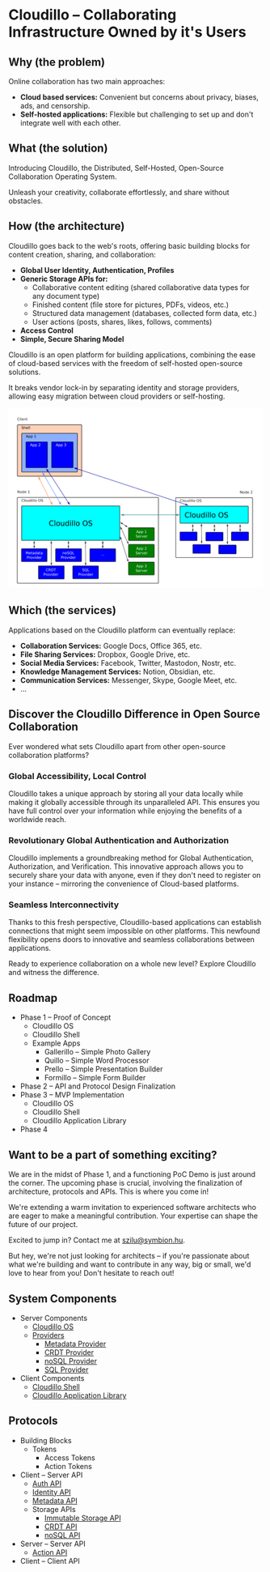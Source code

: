 Cloudillo – Collaborating Infrastructure Owned by it's Users
============================================================

Why (the problem)
-----------------

Online collaboration has two main approaches:

* **Cloud based services:** Convenient but concerns about privacy, biases, ads, and censorship.
* **Self-hosted applications:** Flexible but challenging to set up and don't integrate well with each other.

What (the solution)
-------------------

Introducing Cloudillo, the Distributed, Self-Hosted, Open-Source Collaboration Operating System.

Unleash your creativity, collaborate effortlessly, and share without obstacles.

How (the architecture)
----------------------

Cloudillo goes back to the web's roots, offering basic building blocks for
content creation, sharing, and collaboration:

* **Global User Identity, Authentication, Profiles**
* **Generic Storage APIs for:**
  * Collaborative content editing (shared collaborative data types for any document type)
  * Finished content (file store for pictures, PDFs, videos, etc.)
  * Structured data management (databases, collected form data, etc.)
  * User actions (posts, shares, likes, follows, comments)
* **Access Control**
* **Simple, Secure Sharing Model**

Cloudillo is an open platform for building applications, combining the ease of
cloud-based services with the freedom of self-hosted open-source solutions.

It breaks vendor lock-in by separating identity and storage providers,
allowing easy migration between cloud providers or self-hosting.

![Architecture Diagram](architecture.png)

Which (the services)
--------------------

Applications based on the Cloudillo platform can eventually replace:

* **Collaboration Services:** Google Docs, Office 365, etc.
* **File Sharing Services:** Dropbox, Google Drive, etc.
* **Social Media Services:** Facebook, Twitter, Mastodon, Nostr, etc.
* **Knowledge Management Services:** Notion, Obsidian, etc.
* **Communication Services:** Messenger, Skype, Google Meet, etc.
* ...

Discover the Cloudillo Difference in Open Source Collaboration
--------------------------------------------------------------

Ever wondered what sets Cloudillo apart from other open-source collaboration platforms?

### Global Accessibility, Local Control
Cloudillo takes a unique approach by storing all your data locally while making
it globally accessible through its unparalleled API. This ensures you have full
control over your information while enjoying the benefits of a worldwide reach.

### Revolutionary Global Authentication and Authorization
Cloudillo implements a groundbreaking method for Global Authentication,
Authorization, and Verification. This innovative approach allows you to
securely share your data with anyone, even if they don't need to register on
your instance – mirroring the convenience of Cloud-based platforms.

### Seamless Interconnectivity
Thanks to this fresh perspective, Cloudillo-based applications can establish
connections that might seem impossible on other platforms. This newfound
flexibility opens doors to innovative and seamless collaborations between
applications.

Ready to experience collaboration on a whole new level? Explore Cloudillo and
witness the difference.

Roadmap
-------

* Phase 1 – Proof of Concept
	* Cloudillo OS
	* Cloudillo Shell
	* Example Apps
		* Gallerillo – Simple Photo Gallery
		* Quillo – Simple Word Processor
		* Prello – Simple Presentation Builder
		* Formillo – Simple Form Builder
* Phase 2 – API and Protocol Design Finalization
* Phase 3 – MVP Implementation
	* Cloudillo OS
	* Cloudillo Shell
	* Cloudillo Application Library
* Phase 4

Want to be a part of something exciting?
----------------------------------------

We are in the midst of Phase 1, and a functioning PoC Demo is just around the corner.
The upcoming phase is crucial, involving the finalization of architecture, protocols and APIs.
This is where you come in!

We're extending a warm invitation to experienced software architects who are
eager to make a meaningful contribution. Your expertise can shape the future of
our project.

Excited to jump in? Contact me at szilu@symbion.hu.

But hey, we're not just looking for architects – if you're passionate about
what we're building and want to contribute in any way, big or small, we'd love
to hear from you! Don't hesitate to reach out!

System Components
-----------------

* Server Components
	* [Cloudillo OS](server/cloudillo-os.md)
	* [Providers](server/providers.md)
		* [Metadata Provider](server/metadata-provider.md)
		* [CRDT Provider](server/CRDT-provider.md)
		* [noSQL Provider](server/noSQL-provider.md)
		* [SQL Provider](server/SQL-provider.md)
* Client Components
	* [Cloudillo Shell](client/cloudillo-shell.md)
	* [Cloudillo Application Library](client/cloudillo-application-library.md)

Protocols
---------

* Building Blocks
	* Tokens
		* Access Tokens
		* Action Tokens
* Client – Server API
	* [Auth API](server/auth-api.md)
	* [Identity API](server/identity-api.md)
	* [Metadata API](server/metadata-api.md)
	* Storage APIs
		* [Immutable Storage API](server/immutable-storage-api.md)
		* [CRDT API](server/CRDT-api.md)
		* [noSQL API](server/noSQL-api.md)
* Server – Server API
	* [Action API](server/action-api.md)
* Client – Client API
